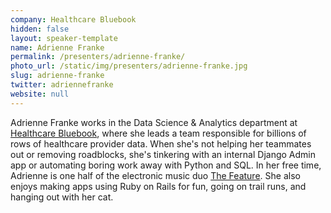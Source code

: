 ```yaml
---
company: Healthcare Bluebook
hidden: false
layout: speaker-template
name: Adrienne Franke
permalink: /presenters/adrienne-franke/
photo_url: /static/img/presenters/adrienne-franke.jpg
slug: adrienne-franke
twitter: adriennefranke
website: null
---
```


Adrienne Franke works in the Data Science & Analytics department at [Healthcare Bluebook](https://www.healthcarebluebook.com/), where she leads a team responsible for billions of rows of healthcare provider data. When she's not helping her teammates out or removing roadblocks, she's tinkering with an internal Django Admin app or automating boring work away with Python and SQL. In her free time, Adrienne is one half of the electronic music duo [The Feature](https://thefeaturemusic.bandcamp.com/). She also enjoys making apps using Ruby on Rails for fun, going on trail runs, and hanging out with her cat.
